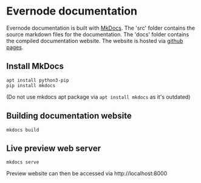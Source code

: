 # Evernode documentation
Evernode documentation is built with [MkDocs](https://www.mkdocs.org/). The 'src' folder contains the source markdown files for the documentation. The 'docs' folder contains the compiled documentation website. The website is hosted via [github pages](https://pages.github.com/).

## Install MkDocs
```
apt install python3-pip
pip install mkdocs
```
(Do not use mkdocs apt package via `apt install mkdocs` as it's outdated)

## Building documentation website
```
mkdocs build
```

## Live preview web server
```
mkdocs serve
```
Preview website can then be accessed via http://localhost:8000